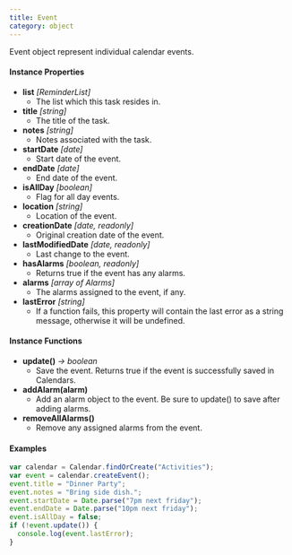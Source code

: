 ```yaml
---
title: Event
category: object
---
```


Event object represent individual calendar events.

#### Instance Properties

- **list** *[ReminderList]*
  - The list which this task resides in.
- **title** *[string]*
  - The title of the task.
- **notes** *[string]*
  - Notes associated with the task.
- **startDate** *[date]*
  - Start date of the event.
- **endDate** *[date]*
  - End date of the event.
- **isAllDay** *[boolean]*
  - Flag for all day events.
- **location** *[string]*
  - Location of the event.
- **creationDate** *[date, readonly]*
  - Original creation date of the event.
- **lastModifiedDate** *[date, readonly]*
  - Last change to the event.
- **hasAlarms** *[boolean, readonly]*
  - Returns true if the event has any alarms.
- **alarms** *[array of Alarms]*
  - The alarms assigned to the event, if any.
- **lastError** *[string]*
  - If a function fails, this property will contain the last error as a string message, otherwise it will be undefined.

#### Instance Functions

- **update()** *-> boolean*
  - Save the event. Returns true if the event is successfully saved in Calendars.
- **addAlarm(alarm)**
  - Add an alarm object to the event. Be sure to update() to save after adding alarms.
- **removeAllAlarms()**
  - Remove any assigned alarms from the event.

#### Examples

```javascript
var calendar = Calendar.findOrCreate("Activities");
var event = calendar.createEvent();
event.title = "Dinner Party";
event.notes = "Bring side dish.";
event.startDate = Date.parse("7pm next friday");
event.endDate = Date.parse("10pm next friday");
event.isAllDay = false;
if (!event.update()) {
  console.log(event.lastError);
}
```
